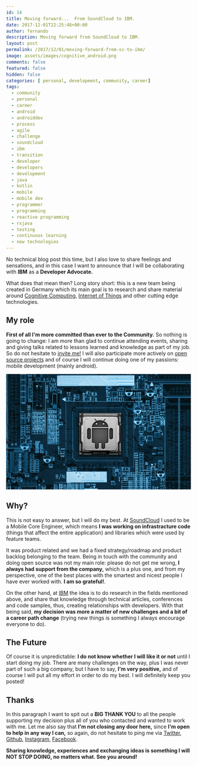 ```yaml
---
id: 14
title: Moving forward...  From SoundCloud to IBM.
date: 2017-12-01T22:25:48+00:00
author: fernando
description: Moving forward from SoundCloud to IBM.  
layout: post
permalink: /2017/12/01/moving-forward-from-sc-to-ibm/
image: assets/images/cognitive_android.png
comments: false
featured: false
hidden: false
categories: [ personal, development, community, career]
tags:
  - community
  - personal
  - career 
  - android
  - androiddev
  - process
  - agile
  - challenge
  - soundcloud
  - ibm
  - transition
  - developer
  - developers
  - development
  - java
  - kotlin
  - mobile
  - mobile dev
  - programmer
  - programming
  - reactive programming
  - rxjava
  - testing
  - continuous learning
  - new technologies
---
```

No technical blog post this time, but I also love to share feelings and sensations, and in this case I want to announce that I will be collaborating with **IBM** as a **Developer Advocate.** 

What does that mean then? Long story short: this is a new team being created in Germany which its main goal is to research and share material around <a href="https://en.wikipedia.org/wiki/Cognitive_computing" target="_blank">Cognitive Computing</a>, <a href="https://en.wikipedia.org/wiki/Internet_of_things" target="_blank">Internet of Things</a> and other cutting edge technologies.


## My role

**First of all I'm more committed than ever to the Community.** So nothing is going to change: I am more than glad to continue attending events, sharing and giving talks related to lessons learned and knowledge as part of my job. So do not hesitate to <a href="https://twitter.com/fernando_cejas/" target="_blank">invite me!</a> I will also participate more actively on <a href="https://github.com/android10" target="_blank">open source projects</a> and of course I will continue doing one of my passions: mobile development (mainly android).

![fernando-cejas](/assets/images/cognitive_android.png)


## Why?

This is not easy to answer, but I will do my best. At <a href="https://soundcloud.com/" target="_blank">SoundCloud</a> I used to be a Mobile Core Engineer, which means **I was working on infrastracture code** (things that affect the entire application) and libraries which were used by feature teams. 

It was product related and we had a fixed strategy/roadmap and product backlog belonging to the team. Being in touch with the community and doing open source was not my main role: please do not get me wrong, **I always had support from the company,** which is a plus one, and from my perspective, one of the best places with the smartest and nicest people I have ever worked with. **I am so grateful!**.  

On the other hand, at <a href="https://www.ibm.com/us-en/" target="_blank">IBM</a> the idea is to do research in the fields mentioned above, and share that knowledge through technical articles, conferences and code samples, thus, creating relationships with developers. With that being said, **my decision was more a matter of new challenges and a bit of a career path change** (trying new things is something I always encourage everyone to do).


## The Future

Of course it is unpredictable: **I do not know whether I will like it or not** until I start doing my job. There are many challenges on the way, plus I was never part of such a big company, but I have to say, **I'm very positive,** and of course I will put all my effort in order to do my best. I will definitely keep you posted!


## Thanks

In this paragraph I want to spit out a **BIG THANK YOU** to all the people supporting my decision plus all of you who contacted and wanted to work with me. Let me also say that **I'm not closing any door here,** since **I'm open to help in any way I can,** so again, do not hesitate to ping me via <a href="https://twitter.com/fernando_cejas/" target="_blank">Twitter</a>, <a href="https://github.com/android10" target="_blank">Github</a>, <a href="https://www.instagram.com/fernando_cejas/" target="_blank">Instagram</a>, <a href="https://www.facebook.com/Penano" target="_blank">Facebook</a>.

**Sharing knowledge, experiences and exchanging ideas is something I will NOT STOP DOING, no matters what. See you around!**